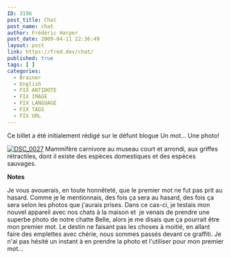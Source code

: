 ```yaml
---
ID: 3196
post_title: Chat
post_name: chat
author: Frédéric Harper
post_date: 2009-04-11 22:36:49
layout: post
link: https://fred.dev/chat/
published: true
tags: [ ]
categories:
  - Brainer
  - English
  - FIX ANTIDOTE
  - FIX IMAGE
  - FIX LANGUAGE
  - FIX TAGS
  - FIX URL
---
```

<div id="deadblog">
  Ce billet a été initialement rédigé sur le défunt blogue Un mot… Une photo!
</div>

<a class="flickr-image alignnone" title="DSC_0027" href="https://www.flickr.com/photos/fredericharper/3432158731/"><img src="http://fred.dev/wp-content/uploads/2009/04/3432158731_e1ebd6ff56_o.png" alt="DSC_0027" /></a>
Mammifère carnivore au museau court et arrondi, aux griffes rétractiles, dont il existe des espèces domestiques et des espèces sauvages.

<p style="text-align:left">
  <strong>Notes</strong>
</p>

Je vous avouerais, en toute honnêteté, que le premier mot ne fut pas prit au hasard. Comme je le mentionnais, des fois ça sera au hasard, des fois ça sera selon les photos que j'aurais prises. Dans ce cas-ci, je testais mon nouvel appareil avec nos chats à la maison et  je venais de prendre une superbe photo de notre chatte Belle, alors je me disais que ça pourrait être mon premier mot. Le destin ne faisant pas les choses à moitié, en allant faire des emplettes avec chérie, nous sommes passés devant ce graffiti. Je n'ai pas hésité un instant à en prendre la photo et l'utiliser pour mon premier mot...